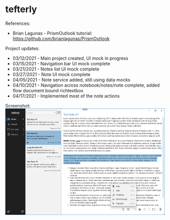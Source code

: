 # tefterly
References:
- Brian Lagunas - PrismOutlook tutorial: https://github.com/brianlagunas/PrismOutlook

Project updates:
- 03/12/2021 - Main project created, UI mock in progress
- 03/15/2021 - Navigation bar UI mock complete
- 03/21/2021 - Notes list UI mock complete 
- 03/27/2021 - Note UI mock complete
- 04/05/2021 - Note service added, still using data mocks
- 04/10/2021 - Navigation across notebook/notes/note complete, added flow document bound richtextbox
- 04/17/2021 - Implemented most of the note actions

Screenshot:
<img src="Screenshot.png" alt="Screenshot" width="900"/>